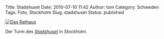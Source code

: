 Title: Stadshuset
Date: 2010-07-10 11:42
Author: tom
Category: Schweden
Tags: Foto, Stockholm
Slug: stadshuset
Status: published

[![Das
Rathaus](http://www.fiket.de/pic/stadshustorn_s.jpg "Das Rathaus")](http://www.fiket.de/pic/stadshustorn_l.jpg)

Der Turm des [*Stadshuset*](http://de.wikipedia.org/wiki/Stadshuset) in
Stockholm.

